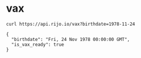 # vax

```
curl https://api.rijo.io/vax?birthdate=1978-11-24

```

```
{
  "birthdate": "Fri, 24 Nov 1978 00:00:00 GMT",
  "is_vax_ready": true
}
```
